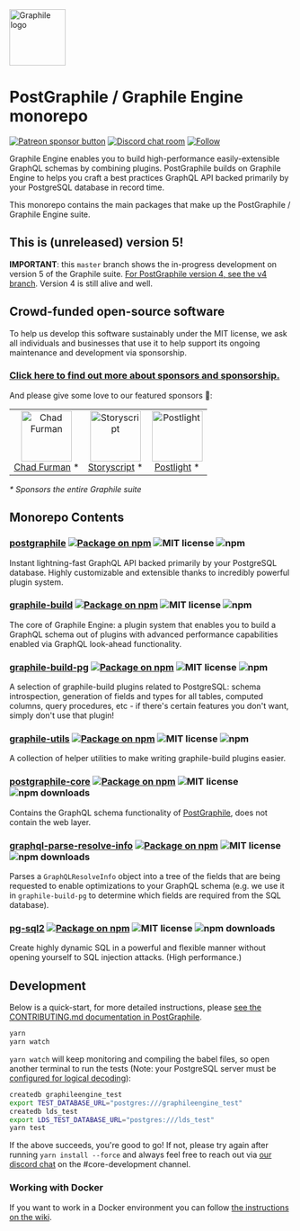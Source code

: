<img width="100" height="100" title="Graphile logo" src="https://cdn.rawgit.com/graphile/graphile.github.io/a6225f8c3052df5c276ecef28aeb0cade1aec16a/logos/graphile.optimized.svg" />

# PostGraphile / Graphile Engine monorepo

<span class="badge-patreon"><a href="https://patreon.com/benjie" title="Support Graphile development on Patreon"><img src="https://img.shields.io/badge/sponsor-via%20Patreon-orange.svg" alt="Patreon sponsor button" /></a></span>
[![Discord chat room](https://img.shields.io/discord/489127045289476126.svg)](http://discord.gg/graphile)
[![Follow](https://img.shields.io/badge/twitter-@GraphileHQ-blue.svg)](https://twitter.com/GraphileHQ)

Graphile Engine enables you to build high-performance easily-extensible GraphQL
schemas by combining plugins. PostGraphile builds on Graphile Engine to helps
you craft a best practices GraphQL API backed primarily by your PostgreSQL
database in record time.

This monorepo contains the main packages that make up the PostGraphile /
Graphile Engine suite.

## This is (unreleased) version 5!

**IMPORTANT**: this `master` branch shows the in-progress development on version
5 of the Graphile suite.
[For PostGraphile version 4, see the v4 branch](https://github.com/graphile/postgraphile/tree/v4).
Version 4 is still alive and well.

<!-- SPONSORS_BEGIN -->

## Crowd-funded open-source software

To help us develop this software sustainably under the MIT license, we ask all
individuals and businesses that use it to help support its ongoing maintenance
and development via sponsorship.

### [Click here to find out more about sponsors and sponsorship.](https://www.graphile.org/sponsor/)

And please give some love to our featured sponsors 🤩:

<table><tr>
<td align="center"><a href="http://chads.website"><img src="https://graphile.org/images/sponsors/chadf.png" width="90" height="90" alt="Chad Furman" /><br />Chad Furman</a> *</td>
<td align="center"><a href="https://storyscript.io/?utm_source=postgraphile"><img src="https://graphile.org/images/sponsors/storyscript.png" width="90" height="90" alt="Storyscript" /><br />Storyscript</a> *</td>
<td align="center"><a href="https://postlight.com/?utm_source=graphile"><img src="https://graphile.org/images/sponsors/postlight.png" width="90" height="90" alt="Postlight" /><br />Postlight</a> *</td>
</tr></table>

<em>\* Sponsors the entire Graphile suite</em>

<!-- SPONSORS_END -->

## Monorepo Contents

### [postgraphile][] [![Package on npm](https://img.shields.io/npm/v/postgraphile.svg?style=flat)](https://www.npmjs.com/package/postgraphile) ![MIT license](https://img.shields.io/npm/l/postgraphile.svg) ![npm](https://img.shields.io/npm/dw/postgraphile)

Instant lightning-fast GraphQL API backed primarily by your PostgreSQL database.
Highly customizable and extensible thanks to incredibly powerful plugin system.

### [graphile-build][] [![Package on npm](https://img.shields.io/npm/v/graphile-build.svg?style=flat)](https://www.npmjs.com/package/graphile-build) ![MIT license](https://img.shields.io/npm/l/graphile-build.svg) ![npm](https://img.shields.io/npm/dw/graphile-build)

The core of Graphile Engine: a plugin system that enables you to build a GraphQL
schema out of plugins with advanced performance capabilities enabled via GraphQL
look-ahead functionality.

### [graphile-build-pg][] [![Package on npm](https://img.shields.io/npm/v/graphile-build-pg.svg?style=flat)](https://www.npmjs.com/package/graphile-build-pg) ![MIT license](https://img.shields.io/npm/l/graphile-build-pg.svg) ![npm](https://img.shields.io/npm/dw/graphile-build-pg)

A selection of graphile-build plugins related to PostgreSQL: schema
introspection, generation of fields and types for all tables, computed columns,
query procedures, etc - if there's certain features you don't want, simply don't
use that plugin!

### [graphile-utils][] [![Package on npm](https://img.shields.io/npm/v/graphile-utils.svg?style=flat)](https://www.npmjs.com/package/graphile-utils) ![MIT license](https://img.shields.io/npm/l/graphile-utils.svg) ![npm](https://img.shields.io/npm/dw/graphile-utils)

A collection of helper utilities to make writing graphile-build plugins easier.

### [postgraphile-core][] [![Package on npm](https://img.shields.io/npm/v/postgraphile-core.svg?style=flat)](https://www.npmjs.com/package/postgraphile-core) ![MIT license](https://img.shields.io/npm/l/postgraphile-core.svg) ![npm downloads](https://img.shields.io/npm/dw/postgraphile-core)

Contains the GraphQL schema functionality of [PostGraphile][], does not contain
the web layer.

### [graphql-parse-resolve-info][] [![Package on npm](https://img.shields.io/npm/v/graphql-parse-resolve-info.svg?style=flat)](https://www.npmjs.com/package/graphql-parse-resolve-info) ![MIT license](https://img.shields.io/npm/l/graphql-parse-resolve-info.svg) ![npm downloads](https://img.shields.io/npm/dw/graphql-parse-resolve-info)

Parses a `GraphQLResolveInfo` object into a tree of the fields that are being
requested to enable optimizations to your GraphQL schema (e.g. we use it in
`graphile-build-pg` to determine which fields are required from the SQL
database).

### [pg-sql2][] [![Package on npm](https://img.shields.io/npm/v/pg-sql2.svg?style=flat)](https://www.npmjs.com/package/pg-sql2) ![MIT license](https://img.shields.io/npm/l/pg-sql2.svg) ![npm downloads](https://img.shields.io/npm/dw/pg-sql2)

Create highly dynamic SQL in a powerful and flexible manner without opening
yourself to SQL injection attacks. (High performance.)

## Development

Below is a quick-start, for more detailed instructions, please
[see the CONTRIBUTING.md documentation in PostGraphile](https://github.com/graphile/postgraphile/blob/master/CONTRIBUTING.md).

```bash
yarn
yarn watch
```

`yarn watch` will keep monitoring and compiling the babel files, so open another
terminal to run the tests (Note: your PostgreSQL server must be
[configured for logical decoding](packages/lds/README.md#postgresql-configuration)):

```bash
createdb graphileengine_test
export TEST_DATABASE_URL="postgres:///graphileengine_test"
createdb lds_test
export LDS_TEST_DATABASE_URL="postgres:///lds_test"
yarn test
```

If the above succeeds, you're good to go! If not, please try again after running
`yarn install --force` and always feel free to reach out via
[our discord chat](http://discord.gg/graphile) on the #core-development channel.

### Working with Docker

If you want to work in a Docker environment you can follow
[the instructions on the wiki](https://github.com/graphile/graphile-build/wiki/Development-with-docker-compose).

[postgraphile]: packages/postgraphile/
[graphile-build]: packages/graphile-build/
[graphile-build-pg]: packages/graphile-build-pg/
[graphile-utils]: packages/graphile-utils/
[postgraphile-core]: packages/postgraphile-core/
[graphql-parse-resolve-info]: packages/graphql-parse-resolve-info/
[pg-sql2]: packages/pg-sql2/

